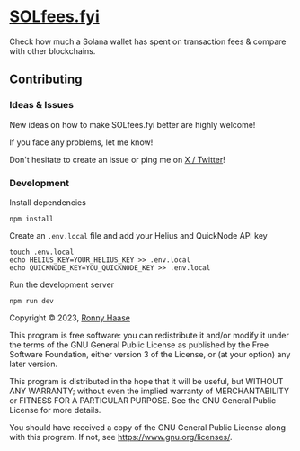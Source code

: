 # [SOLfees.fyi](https://www.solfees.fyi/)
Check how much a Solana wallet has spent on transaction fees & compare with other blockchains.

## Contributing

### Ideas & Issues
New ideas on how to make SOLfees.fyi better are highly welcome!

If you face any problems, let me know!

Don't hesitate to create an issue or ping me on [X / Twitter](https://x.com/ronnyhaase)!

### Development
Install dependencies
```
npm install
```
Create an `.env.local` file and add your Helius and QuickNode API key
```
touch .env.local
echo HELIUS_KEY=YOUR_HELIUS_KEY >> .env.local
echo QUICKNODE_KEY=YOU_QUICKNODE_KEY >> .env.local
```
Run the development server
```
npm run dev
```

Copyright © 2023, [Ronny Haase](https://ronnyhaase.com)

This program is free software: you can redistribute it and/or modify it under the terms of the GNU General Public License as published by the Free Software Foundation, either version 3 of the License, or (at your option) any later version.

This program is distributed in the hope that it will be useful, but WITHOUT ANY WARRANTY; without even the implied warranty of MERCHANTABILITY or FITNESS FOR A PARTICULAR PURPOSE. See the GNU General Public License for more details.

You should have received a copy of the GNU General Public License along with this program. If not, see https://www.gnu.org/licenses/.
